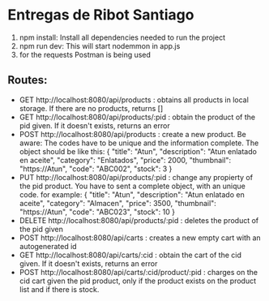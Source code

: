 # Entregas de Ribot Santiago

1) npm install: Install all dependencies needed to run the project
2) npm run dev: This will start nodemmon in app.js
3) for the requests Postman is being used

## Routes:

- GET http://localhost:8080/api/products : obtains all products in local storage. If there are no products, returns []
- GET http://localhost:8080/api/products/:pid : obtain the product of the pid given. If it doesn't exists, returns an error
- POST http://localhost:8080/api/products : create a new product. Be aware: The codes have to be unique and the information complete. The object should be like this:
  {
    "title": "Atun",
    "description": "Atun enlatado en aceite",
    "category": "Enlatados",
    "price": 2000,
    "thumbnail": "https://Atun",
    "code": "ABC002",
    "stock": 3
  }
- PUT http://localhost:8080/api/products/:pid : change any propierty of the pid product. You have to sent a complete object, with an unique code. for example:
  {
    "title": "Atun",
    "description": "Atun enlatado en aceite",
    "category": "Almacen",
    "price": 3500,
    "thumbnail": "https://Atun",
    "code": "ABC023",
    "stock": 10
  }
- DELETE http://localhost:8080/api/products/:pid : deletes the product of the pid given
- POST http://localhost:8080/api/carts : creates a new empty cart with an autogenerated id
- GET http://localhost:8080/api/carts/:cid : obtain the cart of the cid given. If it doesn't exists, returns an error
- POST http://localhost:8080/api/carts/:cid/product/:pid : charges on the cid cart given the pid product, only if the product exists on the product list and if there is stock.
